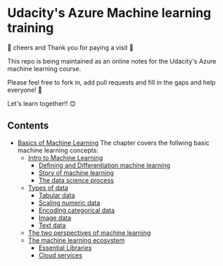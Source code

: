 # Udacity's Azure Machine learning training

:beer: cheers and Thank you for paying a visit :handshake:

This repo is being maintained as an online notes for the Udacity's Azure machine learning course.

Please feel free to fork in, add pull requests and fill in the gaps and help everyone! :100:

Let's learn together!! :blush:

## Contents
* [Basics of Machine Learning](chapters/ml_basics.md)
  The chapter covers the follwing basic machine learning concepts:
  * [Intro to Machine Learning](chapters/ml_basics.md/#intro-to-machine-learning)
    * [Defining and Differentiation machine learning](#defining-and-differentiating-machine-learning)
    * [Story of machine learning](#story-of-machine-learning)
    * [The data science process](#the-data-science-process)
  * [Types of data](#types-of-data)
    * [Tabular data](#tabular-data)
    * [Scaling numeric data](#scaling-data)
    * [Encoding categorical data](#encoding-categorical-data)
    * [Image data](#image-data)
    * [Text data](#text-data)
  * [The two perspectives of machine learning](#the-two-perspectives-of-machine-learning)
  * [The machine learning ecosystem](#machine-learning-ecosystem)
    * [Essential Libraries](#essential-libraries)
    * [Cloud services](#cloud-services)
